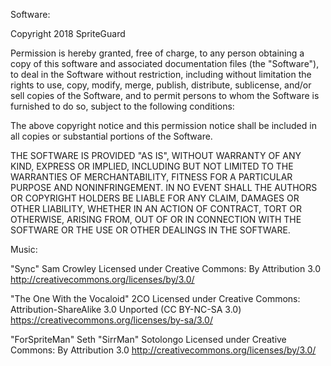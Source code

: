 Software:

Copyright 2018 SpriteGuard

Permission is hereby granted, free of charge, to any person obtaining a copy of
this software and associated documentation files (the "Software"), to deal in
the Software without restriction, including without limitation the rights to
use, copy, modify, merge, publish, distribute, sublicense, and/or sell copies of
the Software, and to permit persons to whom the Software is furnished to do so,
subject to the following conditions:

The above copyright notice and this permission notice shall be included in all
copies or substantial portions of the Software.

THE SOFTWARE IS PROVIDED "AS IS", WITHOUT WARRANTY OF ANY KIND, EXPRESS OR
IMPLIED, INCLUDING BUT NOT LIMITED TO THE WARRANTIES OF MERCHANTABILITY, FITNESS
FOR A PARTICULAR PURPOSE AND NONINFRINGEMENT. IN NO EVENT SHALL THE AUTHORS OR
COPYRIGHT HOLDERS BE LIABLE FOR ANY CLAIM, DAMAGES OR OTHER LIABILITY, WHETHER
IN AN ACTION OF CONTRACT, TORT OR OTHERWISE, ARISING FROM, OUT OF OR IN
CONNECTION WITH THE SOFTWARE OR THE USE OR OTHER DEALINGS IN THE SOFTWARE.

Music:

"Sync"
Sam Crowley
Licensed under Creative Commons: By Attribution 3.0
http://creativecommons.org/licenses/by/3.0/

"The One With the Vocaloid"
2CO
Licensed under Creative Commons: Attribution-ShareAlike 3.0 Unported (CC BY-NC-SA 3.0)
https://creativecommons.org/licenses/by-sa/3.0/

"ForSpriteMan"
Seth "SirrMan" Sotolongo
Licensed under Creative Commons: By Attribution 3.0
http://creativecommons.org/licenses/by/3.0/

